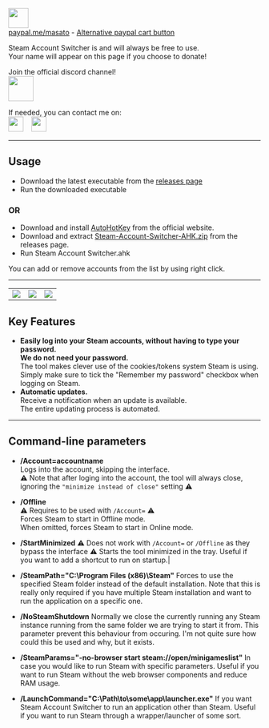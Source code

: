 <a href="https://www.paypal.me/masato/"><img src="https://raw.githubusercontent.com/lemasato/POE-Trades-Companion/master/others/Banners/Donate using PayPal.png" height=40></a> <!-- Paypal Banner -->  
[paypal.me/masato](https://www.paypal.me/masato) - [Alternative paypal cart button](https://www.paypal.com/cgi-bin/webscr?cmd=_s-xclick&hosted_button_id=BSWU76BLQBMCU)
    
Steam Account Switcher is and will always be free to use.  
Your name will appear on this page if you choose to donate!

Join the official discord channel!  
<a href="https://discord.gg/UMxqtfC"><img src="https://raw.githubusercontent.com/lemasato/POE-Trades-Companion/master/resources/imgs/Discord_big.png" height=50></a>

If needed, you can contact me on:  
<a href="https://discord.gg/UMxqtfC"><img src="https://raw.githubusercontent.com/lemasato/POE-Trades-Companion/master/resources/imgs/Discord_big.png" height=30></a>&nbsp;&nbsp;&nbsp;
<a href="https://www.reddit.com/user/lemasato/submitted/"><img src="https://raw.githubusercontent.com/lemasato/POE-Trades-Companion/master/resources/imgs/Reddit_big.png" height=30></a>  

***

## Usage

- Download the latest executable from the [releases page](https://github.com/lemasato/Steam-Account-Switcher/releases)
- Run the downloaded executable
### OR
- Download and install [AutoHotKey](https://autohotkey.com/download/) from the official website.  
- Download and extract [Steam-Account-Switcher-AHK.zip](https://github.com/lemasato/Steam-Account-Switcher/releases) from the releases page.  
- Run Steam Account Switcher.ahk  

You can add or remove accounts from the list by using right click.  

***

||||
|---|---|---|
|<img src=https://raw.githubusercontent.com/lemasato/Steam-Account-Switcher/master/screenshots/interface.png>|<img src=https://raw.githubusercontent.com/lemasato/Steam-Account-Switcher/master/screenshots/interface-3.png>|<img src=https://raw.githubusercontent.com/lemasato/Steam-Account-Switcher/master/screenshots/interface-2.png>|

## Key Features  
- **Easily log into your Steam accounts, without having to type your password.**  
**We do not need your password.**  
The tool makes clever use of the cookies/tokens system Steam is using.  
Simply make sure to tick the "Remember my password" checkbox when logging on Steam.  
- **Automatic updates.**  
Receive a notification when an update is available.  
The entire updating process is automated.  

***

## Command-line parameters

- **/Account=accountname**  
Logs into the account, skipping the interface.  
⚠ Note that after loging into the account, the tool will always close, ignoring the `"minimize instead of close"` setting ⚠

- **/Offline**  
⚠ Requires to be used with `/Account=` ⚠  
Forces Steam to start in Offline mode.  
When omitted, forces Steam to start in Online mode.  

- **/StartMinimized**
⚠ Does not work with `/Account=` or `/Offline` as they bypass the interface ⚠
Starts the tool minimized in the tray. Useful if you want to add a shortcut to run on startup.|

- **/SteamPath="C:\Program Files (x86)\Steam\"**
Forces to use the specified Steam folder instead of the default installation.
Note that this is really only required if you have multiple Steam installation and want to run the application on a specific one.

- **/NoSteamShutdown**
Normally we close the currently running any Steam instance running from the same folder we are trying to start it from.
This parameter prevent this behaviour from occuring. I'm not quite sure how could this be used and why, but it exists.

- **/SteamParams="-no-browser start steam://open/minigameslist"**
In case you would like to run Steam with specific parameters.
Useful if you want to run Steam without the web browser components and reduce RAM usage.

- **/LaunchCommand="C:\Path\to\some\app\launcher.exe"**
If you want Steam Account Switcher to run an application other than Steam.
Useful if you want to run Steam through a wrapper/launcher of some sort.

